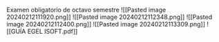 Examen obligatorio de octavo semestre
![[Pasted image 20240212111920.png]]
![[Pasted image 20240212112348.png]]
![[Pasted image 20240212112400.png]]
![[Pasted image 20240212113309.png]]
![[GUÍA EGEL ISOFT.pdf]]